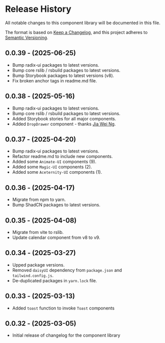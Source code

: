 # Release History

All notable changes to this component library will be documented in this file.

The format is based on [Keep a Changelog](https://keepachangelog.com/en/1.1.0/),
and this project adheres to [Semantic Versioning](https://semver.org/spec/v2.0.0.html).

## 0.0.39 - (2025-06-25)

- Bump radix-ui packages to latest versions.
- Bump core rslib / rsbuild packages to latest versions.
- Bump Storybook packages to latest versions (v8).
- Fix broken anchor tags in readme.md file.

## 0.0.38 - (2025-05-16)

- Bump radix-ui packages to latest versions.
- Bump core rslib / rsbuild packages to latest versions.
- Added Storybook stories for all major components.
- Added `DropDrawer` component - thanks [Jia Wei Ng](https://github.com/jiaweing/DropDrawer).

## 0.0.37 - (2025-04-20)

- Bump radix-ui packages to latest versions.
- Refactor readme.md to include new components.
- Added some `Animate-UI` components (9).
- Added some `Magic-UI` components (2).
- Added some `Aceternity-UI` components (1).

## 0.0.36 - (2025-04-17)

- Migrate from npm to yarn.
- Bump ShadCN packages to latest versions.

## 0.0.35 - (2025-04-08)

- Migrate from vite to rslib.
- Update calendar component from v8 to v9.

## 0.0.34 - (2025-03-27)

- Upped package versions.
- Removed `daisyUI` dependency from `package.json` and `tailwind.config.js`.
- De-duplicated packages in `yarn.lock` file.

## 0.0.33 - (2025-03-13)

- Added `toast` function to invoke `Toast` components

## 0.0.32 - (2025-03-05)

- Initial release of changelog for the component library
